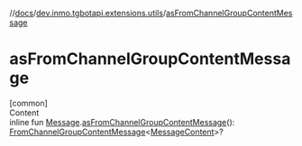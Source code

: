 //[docs](../../index.md)/[dev.inmo.tgbotapi.extensions.utils](index.md)/[asFromChannelGroupContentMessage](as-from-channel-group-content-message.md)



# asFromChannelGroupContentMessage  
[common]  
Content  
inline fun [Message](../dev.inmo.tgbotapi.types.message.abstracts/-message/index.md).[asFromChannelGroupContentMessage](as-from-channel-group-content-message.md)(): [FromChannelGroupContentMessage](../dev.inmo.tgbotapi.types.message.abstracts/-from-channel-group-content-message/index.md)<[MessageContent](../dev.inmo.tgbotapi.types.message.content.abstracts/-message-content/index.md)>?  



